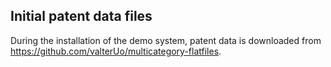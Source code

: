 ## Initial patent data files

During the installation of the demo system, patent data is downloaded from https://github.com/valterUo/multicategory-flatfiles.
